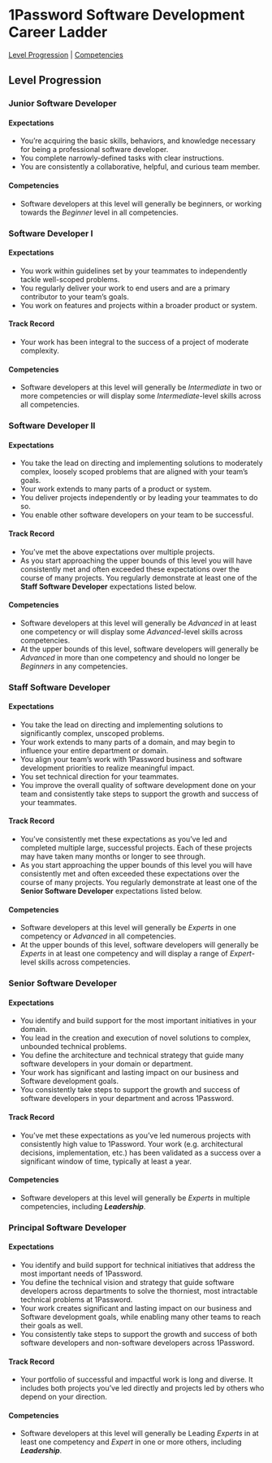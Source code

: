 # 1Password Software Development Career Ladder
[Level Progression](index.md) | [Competencies](competencies.md)


## Level Progression
### Junior Software Developer
#### Expectations
* You’re acquiring the basic skills, behaviors, and knowledge necessary for being a professional software developer.
* You complete narrowly-defined tasks with clear instructions.
* You are consistently a collaborative, helpful, and curious team member.

#### Competencies
* Software developers at this level will generally be beginners, or working towards the _Beginner_ level in all competencies.


### Software Developer I
#### Expectations
* You work within guidelines set by your teammates to independently tackle well-scoped problems.
* You regularly deliver your work to end users and are a primary contributor to your team’s goals.
* You work on features and projects within a broader product or system.

#### Track Record
* Your work has been integral to the success of a project of moderate complexity.

#### Competencies
* Software developers at this level will generally be _Intermediate_ in two or more competencies or will display some _Intermediate_-level skills across all competencies.


### Software Developer II

#### Expectations
* You take the lead on directing and implementing solutions to moderately complex, loosely scoped problems that are aligned with your team’s goals.
* Your work extends to many parts of a product or system.
* You deliver projects independently or by leading your teammates to do so.
* You enable other software developers on your team to be successful.

#### Track Record
* You’ve met the above expectations over multiple projects.
* As you start approaching the upper bounds of this level you will have consistently met and often exceeded these expectations over the course of many projects. You regularly demonstrate at least one of the **Staff Software Developer** expectations listed below.

#### Competencies
* Software developers at this level will generally be _Advanced_ in at least one competency or will display some _Advanced_-level skills across competencies.
* At the upper bounds of this level, software developers will generally be _Advanced_ in more than one competency and should no longer be _Beginners_ in any competencies.


### Staff Software Developer

#### Expectations
* You take the lead on directing and implementing solutions to significantly complex, unscoped problems.
* Your work extends to many parts of a domain, and may begin to influence your entire department or domain.
* You align your team’s work with 1Password business and software development priorities to realize meaningful impact.
* You set technical direction for your teammates.
* You improve the overall quality of software development done on your team and consistently take steps to support the growth and success of your teammates.

#### Track Record
* You’ve consistently met these expectations as you’ve led and completed multiple large, successful projects. Each of these projects may have taken many months or longer to see through.
* As you start approaching the upper bounds of this level you will have consistently met and often exceeded these expectations over the course of many projects. You regularly demonstrate at least one of the **Senior Software Developer** expectations listed below.

#### Competencies
* Software developers at this level will generally be _Experts_ in one competency or _Advanced_ in all competencies.
* At the upper bounds of this level, software developers will generally be _Experts_ in at least one competency and will display a range of _Expert_-level skills across competencies.


### Senior Software Developer
#### Expectations
* You identify and build support for the most important initiatives in your domain.
* You lead in the creation and execution of novel solutions to complex, unbounded technical problems.
* You define the architecture and technical strategy that guide many software developers in your domain or department.
* Your work has significant and lasting impact on our business and Software development goals.
* You consistently take steps to support the growth and success of software developers in your department and across 1Password.

#### Track Record
* You’ve met these expectations as you’ve led numerous projects with consistently high value to 1Password. Your work (e.g. architectural decisions, implementation, etc.) has been validated as a success over a significant window of time, typically at least a year.

#### Competencies
* Software developers at this level will generally be _Experts_ in multiple competencies, including _**Leadership**_.


### Principal Software Developer
#### Expectations
* You identify and build support for technical initiatives that address the most important needs of 1Password.
* You define the technical vision and strategy that guide software developers across departments to solve the thorniest, most intractable technical problems at 1Password.
* Your work creates significant and lasting impact on our business and Software development goals, while enabling many other teams to reach their goals as well.
* You consistently take steps to support the growth and success of both software developers and non-software developers across 1Password.

#### Track Record
* Your portfolio of successful and impactful work is long and diverse. It includes both projects you’ve led directly and projects led by others who depend on your direction.

#### Competencies
* Software developers at this level will generally be Leading _Experts_ in at least one competency and _Expert_ in one or more others, including _**Leadership**_.
